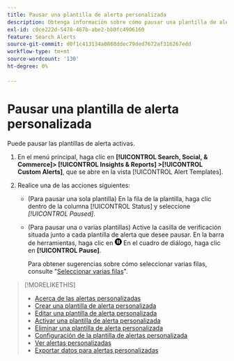 ```yaml
---
title: Pausar una plantilla de alerta personalizada
description: Obtenga información sobre cómo pausar una plantilla de alerta activa.
exl-id: c0ce222d-5478-467b-abe2-bb0fc4906160
feature: Search Alerts
source-git-commit: d0f1c413134a0868ddec79ded7672af316267edd
workflow-type: tm+mt
source-wordcount: '130'
ht-degree: 0%

---
```


# Pausar una plantilla de alerta personalizada

Puede pausar las plantillas de alerta activas.

1. En el menú principal, haga clic en **[!UICONTROL Search, Social, & Commerce]> [!UICONTROL Insights & Reports] >[!UICONTROL Custom Alerts]**, que se abre en la vista [!UICONTROL Alert Templates].

1. Realice una de las acciones siguientes:

   * (Para pausar una sola plantilla) En la fila de la plantilla, haga clic dentro de la columna [!UICONTROL Status] y seleccione *[!UICONTROL Paused]*.

   * (Para pausar una o varias plantillas) Active la casilla de verificación situada junto a cada plantilla de alerta que desee pausar. En la barra de herramientas, haga clic en ![Pausar](/help/search-social-commerce/assets/pause.png "Pausar") En el cuadro de diálogo, haga clic en **[!UICONTROL Pause]**.

     Para obtener sugerencias sobre cómo seleccionar varias filas, consulte &quot;[Seleccionar varias filas](/help/search-social-commerce/common-tasks/navigation-editing-selection/multiple-rows-select.md)&quot;.

>[!MORELIKETHIS]
>
>* [Acerca de las alertas personalizadas](alert-about.md)
>* [Crear una plantilla de alerta personalizada](alert-template-create.md)
>* [Editar una plantilla de alerta personalizada](alert-template-edit.md)
>* [Activar una plantilla de alerta personalizada](alert-template-activate.md)
>* [Eliminar una plantilla de alerta personalizada](alert-template-delete.md)
>* [Configuración de la plantilla de alertas personalizada](alert-template-settings.md)
>* [Ver alertas personalizadas](alert-view.md)
>* [Exportar datos para alertas personalizadas](alert-export-data.md)
